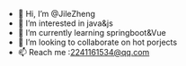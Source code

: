 - 👋 Hi, I’m @JileZheng
- 👀 I’m interested in java&js
- 🌱 I’m currently learning springboot&Vue
- 💞️ I’m looking to collaborate on hot porjects
- 📫 Reach me :2241161534@qq.com

<!---
JileZheng/JileZheng is a ✨ special ✨ repository because its `README.md` (this file) appears on your GitHub profile.
You can click the Preview link to take a look at your changes.
--->
